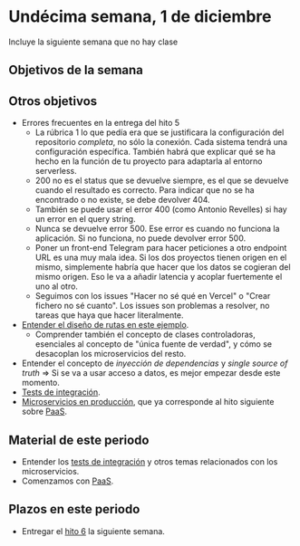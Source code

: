 # Undécima semana, 1 de diciembre

Incluye la siguiente semana que no hay clase

## Objetivos de la semana

## Otros objetivos

- Errores frecuentes en la entrega del hito 5
  - La rúbrica 1 lo que pedía era que se justificara la configuración
    del repositorio *completa*, no sólo la conexión. Cada sistema
    tendrá una configuración específica. También habrá que explicar
    qué se ha hecho en la función de tu proyecto para adaptarla al
    entorno serverless.
  - 200 no es el status que se devuelve siempre, es el que se devuelve
    cuando el resultado es correcto. Para indicar que no se ha
    encontrado o no existe, se debe devolver 404.
  - También se puede usar el error 400 (como Antonio Revelles) si hay
    un error en el query string.
  - Nunca se devuelve error 500. Ese error es cuando no funciona la
    aplicación. Si no funciona, no puede devolver error 500.
  - Poner un front-end Telegram para hacer peticiones a otro endpoint
    URL es una muy mala idea. Si los dos proyectos tienen origen en el
    mismo, simplemente habría que hacer que los datos se cogieran del
    mismo origen. Eso le va a añadir latencia y acoplar fuertemente el
    uno al otro.
  - Seguimos con los issues "Hacer no sé qué en Vercel" o "Crear
    fichero no sé cuanto". Los issues son problemas a resolver, no
    tareas que haya que hacer literalmente.
- [Entender el diseño de rutas en este ejemplo](https://github.com/JJ/node-app-cc/blob/master/lib/index.js).
  - Comprender también el concepto de clases controladoras, esenciales
    al concepto de "única fuente de verdad", y cómo se desacoplan los
    microservicios del resto.
- Entender el concepto de *inyección de dependencias* y *single
    source of truth* ⇒ Si se va a usar acceso a datos, es mejor
    empezar desde este momento.
- [Tests de integración](http://jj.github.io/IV/documentos/temas/Microservicios#probando-nuestra-aplicaci%C3%B3n-en-la-nube).
- [Microservicios en producción](http://jj.github.io/IV/documentos/temas/Microservicios#microservicios-en-producci%C3%B3n),
  que ya corresponde al hito siguiente sobre [PaaS](http://jj.github.io/IV/documentos/temas/PaaS).

## Material de este periodo

- Entender
  los
  [tests de integración](http://jj.github.io/IV/documentos/temas/Microservicios#microservicios-en-producci%C3%B3n) y
  otros temas relacionados con los microservicios.
- Comenzamos con [PaaS](http://jj.github.io/IV/documentos/temas/PaaS).

## Plazos en este periodo

- Entregar
  el
  [hito 6](http://jj.github.io/IV/documentos/proyecto/6.Microservicio) la
  siguiente semana.
 
